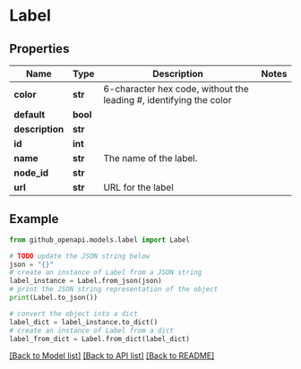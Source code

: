 # Label


## Properties

Name | Type | Description | Notes
------------ | ------------- | ------------- | -------------
**color** | **str** | 6-character hex code, without the leading #, identifying the color | 
**default** | **bool** |  | 
**description** | **str** |  | 
**id** | **int** |  | 
**name** | **str** | The name of the label. | 
**node_id** | **str** |  | 
**url** | **str** | URL for the label | 

## Example

```python
from github_openapi.models.label import Label

# TODO update the JSON string below
json = "{}"
# create an instance of Label from a JSON string
label_instance = Label.from_json(json)
# print the JSON string representation of the object
print(Label.to_json())

# convert the object into a dict
label_dict = label_instance.to_dict()
# create an instance of Label from a dict
label_from_dict = Label.from_dict(label_dict)
```
[[Back to Model list]](../README.md#documentation-for-models) [[Back to API list]](../README.md#documentation-for-api-endpoints) [[Back to README]](../README.md)


